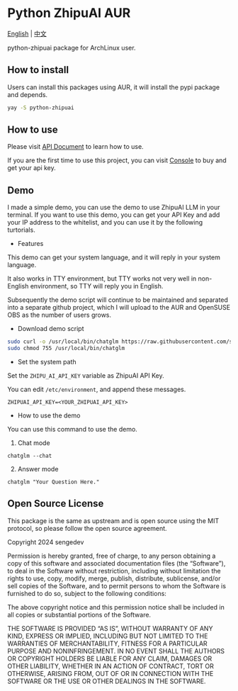 # Python ZhipuAI AUR

[English](README.md) | [中文](README.md)

python-zhipuai package for ArchLinux user.

## How to install

Users can install this packages using AUR, it will install the pypi package and depends.

```bash
yay -S python-zhipuai
```

## How to use

Please visit [API Document](https://open.bigmodel.cn/dev/howuse/introduction) to learn how to use.

If you are the first time to use this project, you can visit [Console](https://open.bigmodel.cn/overview) to buy and get your api key.

## Demo

I made a simple demo, you can use the demo to use ZhipuAI LLM in your terminal. If you want to use this demo, you can get your API Key and add your IP address to the whitelist, and you can use it by the following turtorials.

- Features

This demo can get your system language, and it will reply in your system language.

It also works in TTY environment, but TTY works not very well in non-English environment, so TTY will reply you in English.

Subsequently the demo script will continue to be maintained and separated into a separate github project, which I will upload to the AUR and OpenSUSE OBS as the number of users grows.

- Download demo script

```bash
sudo curl -o /usr/local/bin/chatglm https://raw.githubusercontent.com/sengedev/python-zhipuai-aur/main/chatglm
sudo chmod 755 /usr/local/bin/chatglm
```

- Set the system path

Set the `ZHIPU_AI_API_KEY` variable as ZhipuAI API Key.

You can edit `/etc/environment`, and append these messages.
```
ZHIPUAI_API_KEY=<YOUR_ZHIPUAI_API_KEY>
```

- How to use the demo

You can use this command to use the demo.

1. Chat mode
```
chatglm --chat
```

2. Answer mode
```
chatglm "Your Question Here."
```

## Open Source License


This package is the same as upstream and is open source using the MIT protocol, so please follow the open source agreement.

Copyright 2024 sengedev

Permission is hereby granted, free of charge, to any person obtaining a copy of this software and associated documentation files (the “Software”), to deal in the Software without restriction, including without limitation the rights to use, copy, modify, merge, publish, distribute, sublicense, and/or sell copies of the Software, and to permit persons to whom the Software is furnished to do so, subject to the following conditions:

The above copyright notice and this permission notice shall be included in all copies or substantial portions of the Software.

THE SOFTWARE IS PROVIDED “AS IS”, WITHOUT WARRANTY OF ANY KIND, EXPRESS OR IMPLIED, INCLUDING BUT NOT LIMITED TO THE WARRANTIES OF MERCHANTABILITY, FITNESS FOR A PARTICULAR PURPOSE AND NONINFRINGEMENT. IN NO EVENT SHALL THE AUTHORS OR COPYRIGHT HOLDERS BE LIABLE FOR ANY CLAIM, DAMAGES OR OTHER LIABILITY, WHETHER IN AN ACTION OF CONTRACT, TORT OR OTHERWISE, ARISING FROM, OUT OF OR IN CONNECTION WITH THE SOFTWARE OR THE USE OR OTHER DEALINGS IN THE SOFTWARE.
